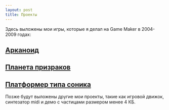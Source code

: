 ```yaml
---
layout: post
title: Проекты
---
```


Здесь выложены мои игры, которые я делал на Game Maker в 2004-2009 годах:

## [Арканоид](old-games/arkanoid/)

## [Планета призраков](old-games/ghost-planet/)

## [Платформер типа соника](old-games/platformer/)

 Позже будут выложены другие мои проекты, такие как игровой движок, синтезатор midi и демо с частицами размером менее 4 КБ.
 